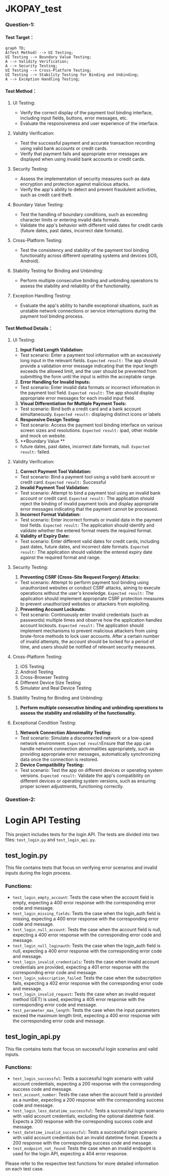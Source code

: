# JKOPAY_test

### Question-1:

#### Test Target：

```Mermaid
graph TD;
A(Test Method) --> UI Testing;
UI Testing --> Boundary Value Testing;
A --> Validity Verification;
A --> Security Testing;
UI Testing --> Cross-Platform Testing;
UI Testing --> Stability Testing for Binding and Unbinding;
A --> Exception Handling Testing;
```

#### Test Method：

1. UI Testing:

   - Verify the correct display of the payment tool binding interface, including input fields, buttons, error messages, etc.
   - Evaluate the responsiveness and user experience of the interface.

2. Validity Verification:

   - Test the successful payment and accurate transaction recording using valid bank accounts or credit cards.
   - Verify that payment fails and appropriate error messages are displayed when using invalid bank accounts or credit cards.

3. Security Testing:

   - Assess the implementation of security measures such as data encryption and protection against malicious attacks.
   - Verify the app's ability to detect and prevent fraudulent activities, such as credit card theft.

4. Boundary Value Testing:

   - Test the handling of boundary conditions, such as exceeding character limits or entering invalid data formats.
   - Validate the app's behavior with different valid dates for credit cards (future dates, past dates, incorrect date formats).

5. Cross-Platform Testing:

   - Test the consistency and stability of the payment tool binding functionality across different operating systems and devices (iOS, Android).

6. Stability Testing for Binding and Unbinding:

   - Perform multiple consecutive binding and unbinding operations to assess the stability and reliability of the functionality.

7. Exception Handling Testing:
   - Evaluate the app's ability to handle exceptional situations, such as unstable network connections or service interruptions during the payment tool binding process.

#### Test Method Details：

1. UI Testing:

   1. **Input Field Length Validation:**

   - Test scenario: Enter a payment tool information with an excessively long input in the relevant fields.
     `Expected result:` The app should provide a validation error message indicating that the input length exceeds the allowed limit, and the user should be prevented from submitting the form until the input is within the acceptable range.

   2. **Error Handling for Invalid Inputs:**

   - Test scenario: Enter invalid data formats or incorrect information in the payment tool field.
     `Expected result:` The app should display appropriate error messages for each invalid input field.

   3. **Visual Differentiation for Multiple Payment Tools:**

   - Test scenario: Bind both a credit card and a bank account simultaneously.
     `Expected result:` displaying distinct icons or labels

   4. **Responsive Design Testing:**

   - Test scenario: Access the payment tool binding interface on various screen sizes and resolutions.
     `Expected result:` ipad, other mobile and mock on website.

   5. **Boundary Value **

   - future dates, past dates, incorrect date formats, null.
     `Expected result:` failed.

2. Validity Verification:

   1. **Correct Payment Tool Validation:**

   - Test scenario: Bind a payment tool using a valid bank account or credit card.
     `Expected result:` Successful

   2. **Invalid Payment Tool Validation:**

   - Test scenario: Attempt to bind a payment tool using an invalid bank account or credit card.
     `Expected result:` The application should reject the binding of invalid payment tools and display appropriate error messages indicating that the payment cannot be processed.

   3. **Incorrect Format Validation:**

   - Test scenario: Enter incorrect formats or invalid data in the payment tool fields.
     `Expected result:` The application should identify and validate whether the entered format meets the required format.

   4. **Validity of Expiry Date:**

   - Test scenario: Enter different valid dates for credit cards, including past dates, future dates, and incorrect date formats.
     `Expected result:` The application should validate the entered expiry date against the required format and range.

3. Security Testing:

   1. **Preventing CSRF (Cross-Site Request Forgery) Attacks:**

   - Test scenario: Attempt to perform payment tool binding using unauthorized websites or conduct CSRF attacks, aiming to execute operations without the user's knowledge.
     `Expected result:` The application should implement appropriate CSRF protection measures to prevent unauthorized websites or attackers from exploiting.

   2. **Preventing Account Lockouts:**

   - Test scenario: Continuously enter invalid credentials (such as passwords) multiple times and observe how the application handles account lockouts.
     `Expected result:` The application should implement mechanisms to prevent malicious attackers from using brute-force methods to lock user accounts. After a certain number of invalid attempts, the account should be locked for a period of time, and users should be notified of relevant security measures.

4. Cross-Platform Testing:

   1. iOS Testing
   2. Android Testing
   3. Cross-Browser Testing
   4. Different Device Size Testing
   5. Simulator and Real Device Testing

5. Stability Testing for Binding and Unbinding:

   1. **Perform multiple consecutive binding and unbinding operations to assess the stability and reliability of the functionality.**

6. Exceptional Condition Testing:
   1. **Network Connection Abnormality Testing:**
   - Test scenario: Simulate a disconnected network or a low-speed network environment.
     `Expected result`Ensure that the app can handle network connection abnormalities appropriately, such as providing appropriate error messages, automatically synchronizing data once the connection is restored.
   2. **Device Compatibility Testing:**
   - Test scenario: Test the app on different devices or operating system versions.
     `Expected result:` Validate the app's compatibility on different devices or operating system versions, such as ensuring proper screen adjustments, functioning correctly.

### Question-2:

# Login API Testing

This project includes tests for the login API. The tests are divided into two files: `test_login.py` and `test_login_api.py`.

## test_login.py

This file contains tests that focus on verifying error scenarios and invalid inputs during the login process.

### Functions:

- `test_login_empty_account`: Tests the case when the account field is empty, expecting a 400 error response with the corresponding error code and message.
- `test_login_missing_fields`: Tests the case when the login_auth field is missing, expecting a 400 error response with the corresponding error code and message.
- `test_login_null_account`: Tests the case when the account field is null, expecting a 400 error response with the corresponding error code and message.
- `test_login_null_loginauth`: Tests the case when the login_auth field is null, expecting a 400 error response with the corresponding error code and message.
- `test_login_invalid_credentials`: Tests the case when invalid account credentials are provided, expecting a 401 error response with the corresponding error code and message.
- `test_login_subscription_failed`: Tests the case when the subscription fails, expecting a 402 error response with the corresponding error code and message.
- `test_login_invalid_request`: Tests the case when an invalid request method (GET) is used, expecting a 405 error response with the corresponding error code and message.
- `test_parameter_max_length`: Tests the case when the input parameters exceed the maximum length limit, expecting a 400 error response with the corresponding error code and message.

## test_login_api.py

This file contains tests that focus on successful login scenarios and valid inputs.

### Functions:

- `test_login_successful`: Tests a successful login scenario with valid account credentials, expecting a 200 response with the corresponding success code and message.
- `test_account_number`: Tests the case when the account field is provided as a number, expecting a 200 response with the corresponding success code and message.
- `test_login_less_datatime_successful`: Tests a successful login scenario with valid account credentials, excluding the optional datetime field. Expects a 200 response with the corresponding success code and message.
- `test_datetime_invalid_successful`: Tests a successful login scenario with valid account credentials but an invalid datetime format. Expects a 200 response with the corresponding success code and message.
- `test_endpoint_not_found`: Tests the case when an invalid endpoint is used for the login API, expecting a 404 error response.

Please refer to the respective test functions for more detailed information on each test case.
